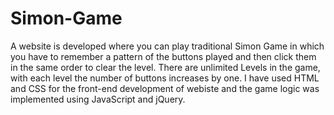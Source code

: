 # Simon-Game
A website is developed where you can play traditional Simon Game in which you have to remember a pattern of the buttons played and then click them in the same order to clear the level. 
There are unlimited Levels in the game, with each level the number of buttons increases by one.
I have used HTML and CSS for the front-end development of webiste and the game logic was implemented using JavaScript and jQuery.
